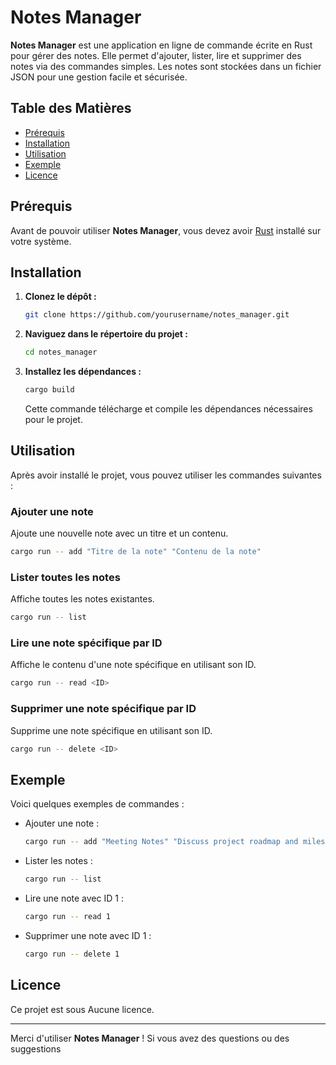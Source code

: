 
# Notes Manager

**Notes Manager** est une application en ligne de commande écrite en Rust pour gérer des notes. Elle permet d'ajouter, lister, lire et supprimer des notes via des commandes simples. Les notes sont stockées dans un fichier JSON pour une gestion facile et sécurisée.

## Table des Matières

- [Prérequis](#prérequis)
- [Installation](#installation)
- [Utilisation](#utilisation)
- [Exemple](#exemple)
- [Licence](#licence)

## Prérequis

Avant de pouvoir utiliser **Notes Manager**, vous devez avoir [Rust](https://www.rust-lang.org/learn/get-started) installé sur votre système.

## Installation

1. **Clonez le dépôt :**

   ```bash
   git clone https://github.com/yourusername/notes_manager.git
   ```

2. **Naviguez dans le répertoire du projet :**

   ```bash
   cd notes_manager
   ```

3. **Installez les dépendances :**

   ```bash
   cargo build
   ```

   Cette commande télécharge et compile les dépendances nécessaires pour le projet.

## Utilisation

Après avoir installé le projet, vous pouvez utiliser les commandes suivantes :

### Ajouter une note

Ajoute une nouvelle note avec un titre et un contenu.

```bash
cargo run -- add "Titre de la note" "Contenu de la note"
```

### Lister toutes les notes

Affiche toutes les notes existantes.

```bash
cargo run -- list
```

### Lire une note spécifique par ID

Affiche le contenu d'une note spécifique en utilisant son ID.

```bash
cargo run -- read <ID>
```

### Supprimer une note spécifique par ID

Supprime une note spécifique en utilisant son ID.

```bash
cargo run -- delete <ID>
```

## Exemple

Voici quelques exemples de commandes :

- Ajouter une note :

  ```bash
  cargo run -- add "Meeting Notes" "Discuss project roadmap and milestones."
  ```

- Lister les notes :

  ```bash
  cargo run -- list
  ```

- Lire une note avec ID 1 :

  ```bash
  cargo run -- read 1
  ```

- Supprimer une note avec ID 1 :

  ```bash
  cargo run -- delete 1
  ```

## Licence

Ce projet est sous Aucune licence. 

---

Merci d'utiliser **Notes Manager** ! Si vous avez des questions ou des suggestions


